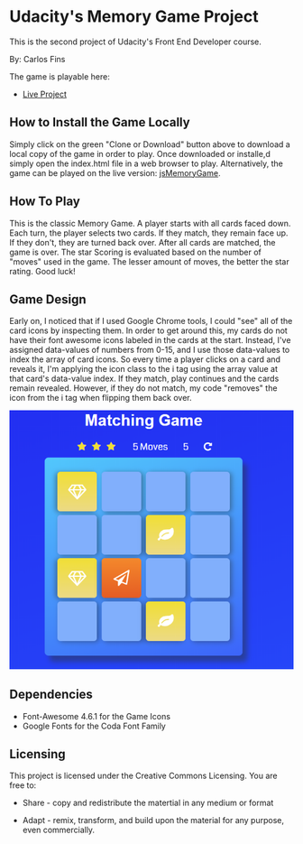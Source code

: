 # Udacity's Memory Game Project

This is the second project of Udacity's Front End Developer course.

By: Carlos Fins

The game is playable here:
* [Live Project](https://clockwerkz.github.io/jsMemoryGame/)


## How to Install the Game Locally

Simply click on the green "Clone or Download" button above to download a local copy of the game in order to play. Once downloaded or installe,d simply open the index.html file in a web browser to play.
Alternatively, the game can be played on the live version: [jsMemoryGame](https://clockwerkz.github.io/jsMemoryGame/).


## How To Play

This is the classic Memory Game. A player starts with all cards faced down. Each turn, the player selects two cards. If they match, they remain face up. If they don't, they are turned back over. After all cards are matched, the game is over. The star Scoring is evaluated based on the number of "moves" used in the game. The lesser amount of moves, the better the star rating. Good luck!


## Game Design

Early on, I noticed that if I used Google Chrome tools, I could "see" all of the card icons by inspecting them. In order to get around this, my cards do not have their font awesome icons labeled in the cards at the start. Instead, I've assigned data-values of numbers from 0-15, and I use those data-values to index the array of card icons. So every time a player clicks on a card and reveals it, I'm applying the icon class to the i tag using the array value at that card's data-value index. If they match, play continues and the cards remain revealed. However, if they do not match, my code "removes" the icon from the i tag when flipping them back over.

![](img/screenshot_01.PNG)


## Dependencies

* Font-Awesome 4.6.1 for the Game Icons
* Google Fonts for the Coda Font Family


## Licensing

This project is licensed under the Creative Commons Licensing. You are free to:

* Share - copy and redistribute the matertial in any medium or format

* Adapt - remix, transform, and build upon the material for any purpose, even commercially. 
